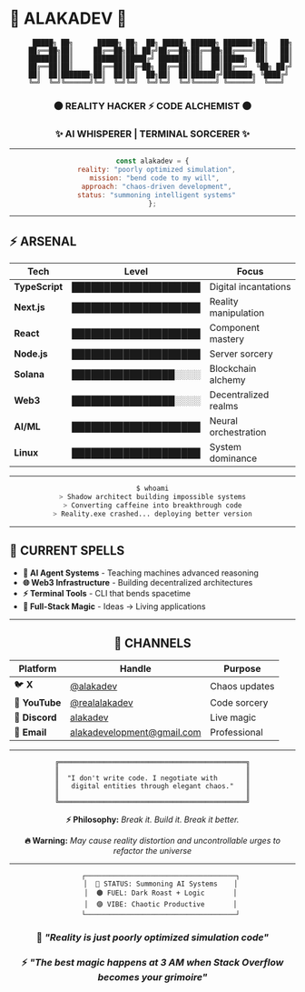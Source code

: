 # 🔮 ALAKADEV 🔮

<div align="center">

```
     █████╗ ██╗      █████╗ ██╗  ██╗ █████╗ ██████╗ ███████╗██╗   ██╗
    ██╔══██╗██║     ██╔══██╗██║ ██╔╝██╔══██╗██╔══██╗██╔════╝██║   ██║
    ███████║██║     ███████║█████╔╝ ███████║██║  ██║█████╗  ██║   ██║
    ██╔══██║██║     ██╔══██║██╔═██╗ ██╔══██║██║  ██║██╔══╝  ╚██╗ ██╔╝
    ██║  ██║███████╗██║  ██║██║  ██╗██║  ██║██████╔╝███████╗ ╚████╔╝ 
    ╚═╝  ╚═╝╚══════╝╚═╝  ╚═╝╚═╝  ╚═╝╚═╝  ╚═╝╚═════╝ ╚══════╝  ╚═══╝  
```

### 🌑 REALITY HACKER ⚡ CODE ALCHEMIST 🌑
### ✨ AI WHISPERER | TERMINAL SORCERER ✨

</div>

---

<div align="center">

```javascript
const alakadev = {
  reality: "poorly optimized simulation",
  mission: "bend code to my will", 
  approach: "chaos-driven development",
  status: "summoning intelligent systems"
};
```

</div>

---

## ⚡ **ARSENAL**

<div align="center">

| Tech | Level | Focus |
|------|-------|-------|
| **TypeScript** | ████████████████████ | Digital incantations |
| **Next.js** | ████████████████████ | Reality manipulation |
| **React** | ████████████████████ | Component mastery |
| **Node.js** | ████████████████████ | Server sorcery |
| **Solana** | ████████████████░░░░ | Blockchain alchemy |
| **Web3** | ████████████████░░░░ | Decentralized realms |
| **AI/ML** | ████████████████████ | Neural orchestration |
| **Linux** | ████████████████████ | System dominance |

</div>

---

<div align="center">

```bash
$ whoami
> Shadow architect building impossible systems
> Converting caffeine into breakthrough code
> Reality.exe crashed... deploying better version
```

</div>

---

## 🔮 **CURRENT SPELLS**

- **🤖 AI Agent Systems** - Teaching machines advanced reasoning
- **🌐 Web3 Infrastructure** - Building decentralized architectures  
- **⚡ Terminal Tools** - CLI that bends spacetime
- **🧪 Full-Stack Magic** - Ideas → Living applications

---

<div align="center">

## 📡 **CHANNELS**

| Platform | Handle | Purpose |
|----------|--------|---------|
| 🐦 **X** | [@alakadev](https://twitter.com/alakadev) | Chaos updates |
| 🎥 **YouTube** | [@realalakadev](https://youtube.com/@realalakadev) | Code sorcery |
| 💬 **Discord** | [alakadev](https://discord.gg/alakadev) | Live magic |
| 📧 **Email** | [alakadevelopment@gmail.com](mailto:alakadevelopment@gmail.com) | Professional |

</div>

---

<div align="center">

```
╔══════════════════════════════════════════════╗
║                                              ║
║  "I don't write code. I negotiate with       ║
║   digital entities through elegant chaos."   ║
║                                              ║
╚══════════════════════════════════════════════╝
```

**⚡ Philosophy:** *Break it. Build it. Break it better.*

**🔥 Warning:** *May cause reality distortion and uncontrollable urges to refactor the universe*

</div>

---

<div align="center">

```
    ┌─────────────────────────────────────┐
    │  🔴 STATUS: Summoning AI Systems    │
    │  🟤 FUEL: Dark Roast + Logic       │
    │  🟣 VIBE: Chaotic Productive       │
    └─────────────────────────────────────┘
```

### 🌙 *"Reality is just poorly optimized simulation code"*

### ⚡ *"The best magic happens at 3 AM when Stack Overflow becomes your grimoire"*

</div>
